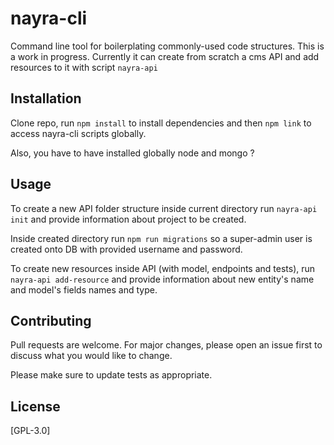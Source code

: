 # nayra-cli

Command line tool for boilerplating commonly-used code structures.
This is a work in progress. 
Currently it can create from scratch a cms API and add resources to it with script ```nayra-api```

## Installation

Clone repo, run 
```npm install```
to install dependencies and then
```npm link``` 
to access nayra-cli scripts globally.

Also, you have to have installed globally node and mongo ? 

## Usage

To create a new API folder structure inside current directory run
```nayra-api init```
and provide information about project to be created.

Inside created directory run 
```npm run migrations```
so a super-admin user is created onto DB with provided username and password.

To create new resources inside API (with model, endpoints and tests), run
```nayra-api add-resource```
and provide information about new entity's name and model's fields names and type. 


## Contributing
Pull requests are welcome. For major changes, please open an issue first to discuss what you would like to change.

Please make sure to update tests as appropriate.

## License
[GPL-3.0]